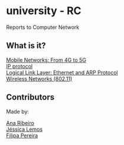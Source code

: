 # university - RC
Reports to Computer Network

## What is it?
[Mobile Networks: From 4G to 5G]() <br />
[IP protocol]() <br />
[Logical Link Layer: Ethernet and ARP Protocol]() <br />
[Wireless Networks (802.11)]() <br />

## Contributors
Made by:

[Ana Ribeiro](https://github.com/anaribeiro142) <br />
[Jéssica Lemos](https://github.com/jessicalemos) <br />
[Filipa Pereira](https://github.com/FilipaPereira)<br />
